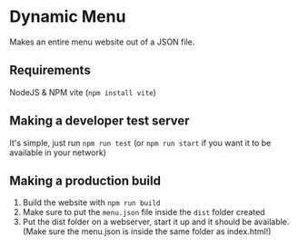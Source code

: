 # Dynamic Menu
Makes an entire menu website out of a JSON file.

## Requirements
NodeJS & NPM
vite (`npm install vite`)

## Making a developer test server
It's simple, just run `npm run test` (or `npm run start` if you want it to be available in your network)

## Making a production build
1. Build the website with `npm run build`
2. Make sure to put the `menu.json` file inside the `dist` folder created
3. Put the dist folder on a webserver, start it up and it should be available. (Make sure the menu.json is inside the same folder as index.html!)
